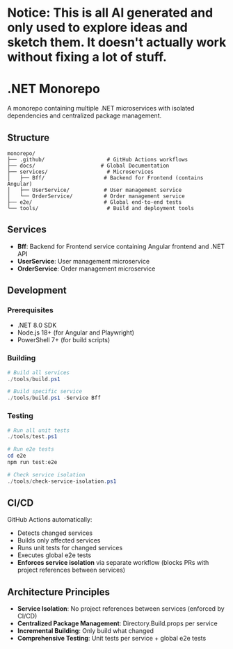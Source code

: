 # Notice: This is all AI generated and only used to explore ideas and sketch them. It doesn't actually work without fixing a lot of stuff.

# .NET Monorepo

A monorepo containing multiple .NET microservices with isolated dependencies and centralized package management.

## Structure

```
monorepo/
├── .github/                    # GitHub Actions workflows
├── docs/                     # Global Documentation
├── services/                   # Microservices
│   ├── Bff/                   # Backend for Frontend (contains Angular)
│   ├── UserService/           # User management service
│   └── OrderService/          # Order management service
├── e2e/                       # Global end-to-end tests
└── tools/                      # Build and deployment tools
```

## Services

- **Bff**: Backend for Frontend service containing Angular frontend and .NET API
- **UserService**: User management microservice
- **OrderService**: Order management microservice

## Development

### Prerequisites
- .NET 8.0 SDK
- Node.js 18+ (for Angular and Playwright)
- PowerShell 7+ (for build scripts)

### Building
```powershell
# Build all services
./tools/build.ps1

# Build specific service
./tools/build.ps1 -Service Bff
```

### Testing
```powershell
# Run all unit tests
./tools/test.ps1

# Run e2e tests
cd e2e
npm run test:e2e

# Check service isolation
./tools/check-service-isolation.ps1
```

## CI/CD

GitHub Actions automatically:
- Detects changed services
- Builds only affected services
- Runs unit tests for changed services
- Executes global e2e tests
- **Enforces service isolation** via separate workflow (blocks PRs with project references between services)

## Architecture Principles

- **Service Isolation**: No project references between services (enforced by CI/CD)
- **Centralized Package Management**: Directory.Build.props per service
- **Incremental Building**: Only build what changed
- **Comprehensive Testing**: Unit tests per service + global e2e tests